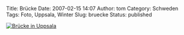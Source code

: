 Title: Brücke
Date: 2007-02-15 14:07
Author: tom
Category: Schweden
Tags: Foto, Uppsala, Winter
Slug: bruecke
Status: published

[![Brücke in
Uppsala](/pic/snobro_s.jpg "Brücke in Uppsala")](/pic/snobro_l.jpg)

